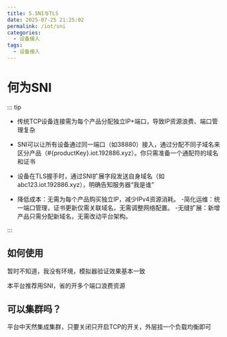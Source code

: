 ```yaml
---
title: 5.SNI与TLS
date: 2025-07-25 21:25:02
permalink: /iot/sni
categories:
  - 设备接入
tags:
  - 设备接入
---
```


# 何为SNI

::: tip

- 传统TCP设备连接需为每个产品分配独立IP+端口，导致IP资源浪费、端口管理复杂

- SNI可以让所有设备通过​​同一端口（如38880）接入​​，通过分配不同子域名来区分产品（#{productKey}.iot.192886.xyz）。你只需准备一个通配符的域名和证书

- 设备在TLS握手时，通过SNI扩展字段发送自身域名（如 abc123.iot.192886.xyz），明确告知服务器“我是谁”

- 降低成本​​：无需为每个产品购买独立IP，减少IPv4资源消耗。
  ​- ​简化运维​​：统一端口管理，证书更新仅需关联域名，无需调整网络配置。
  ​- ​无缝扩展​​：新增产品只需分配新域名，无需改动平台架构。

:::

## 如何使用

暂时不知道，我没有环境，模拟器验证效果基本一致

本平台推荐用SNI，省的开多个端口浪费资源

## 可以集群吗？

平台中天然集成集群，只要关闭只开启TCP的开关，外层挂一个负载均衡即可
